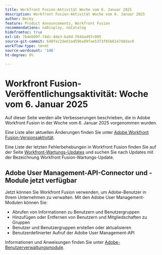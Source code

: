 ```yaml
---
title: Workfront Fusion-Aktivität Woche vom 6. Januar 2025
description: Workfront Fusion-Aktivität Woche vom 6. Januar 2025
author: Becky
feature: Product Announcements, Workfront Fusion
recommendations: noDisplay, noCatalog
hidefromtoc: true
exl-id: 7b4eb99f-74dc-4de3-ba9d-f64da497c005
source-git-commit: 640fec2de63ad59ba89fae5373f85b8147d8dac0
workflow-type: tm+mt
source-wordcount: '146'
ht-degree: 0%

---
```


# Workfront Fusion-Veröffentlichungsaktivität: Woche vom 6. Januar 2025

Auf dieser Seite werden alle Verbesserungen beschrieben, die in Adobe Workfront Fusion in der Woche vom 6. Januar 2025 vorgenommen wurden.

Eine Liste aller aktuellen Änderungen finden Sie unter [Adobe Workfront Fusion-Versionsaktivität](/help/workfront-fusion/fusion-product-releases/fusion-release-activity.md).

Eine Liste der letzten Fehlerbehebungen in Workfront Fusion finden Sie auf der Seite [Workfront-Wartungs-Updates](https://experienceleague.adobe.com/de/docs/workfront-known-issues/releases/current-updates) und suchen Sie nach Updates mit der Bezeichnung Workfront Fusion-Wartungs-Update.

## Adobe User Management-API-Connector und -Module jetzt verfügbar

Jetzt können Sie Workfront Fusion verwenden, um Adobe-Benutzer in Ihrem Unternehmen zu verwalten. Mit den Adobe User Management-Modulen können Sie:

* Abrufen von Informationen zu Benutzern und Benutzergruppen
* Hinzufügen oder Entfernen von Benutzern und Mitgliedschaften zu Gruppen
* Benutzer und Benutzergruppen erstellen oder aktualisieren
* Benutzerdefinierter Aufruf der Adobe User Management-API

Informationen und Anweisungen finden Sie unter [Adobe-Benutzerverwaltungsmodule](/help/workfront-fusion/references/apps-and-modules/adobe-connectors/adobe-user-management-modules.md).
